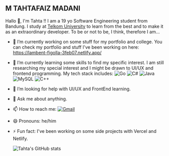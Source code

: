 ## M TAHTAFAIZ MADANI
Hallo 👋, I'm Tahta !! I am a 19 yo Software Engineering student from Bandung. I study at [Telkom University](#) to learn from the best and to make it as an extraordinary developer. To be or not to be, I think, therefore I am...
<!--
**tahtafa/tahtafa** is a ✨ _special_ ✨ repository because its `README.md` (this file) appears on your GitHub profile.

Here are some ideas to get you started:
-->
- 🔭 I’m currently working on some stuff for my portfolio and college. You can check my portfolio and stuff I've been working on here: https://lambent-figolla-3feb07.netlify.app/
- 🌱 I’m currently learning some skills to find my specific interest. I am still researching my special interest and I might be drawn to UI/UX and frontend programming. My tech stack includes:
![Go](https://img.shields.io/badge/Go-00ADD8?style=for-the-badge&logo=go&logoColor=white) ![C#](https://img.shields.io/badge/C%23-239120?style=for-the-badge&logo=c-sharp&logoColor=white) ![Java](https://img.shields.io/badge/Java-007396?style=for-the-badge&logo=java&logoColor=white) ![MySQL](https://img.shields.io/badge/MySQL-4479A1?style=for-the-badge&logo=mysql&logoColor=white) ![C++](https://img.shields.io/badge/C++-00599C?style=for-the-badge&logo=c%2B%2B&logoColor=white)
- 🤔 I’m looking for help with UI/UX and FrontEnd learning.
- 💬 Ask me about anything.
- 📫 How to reach me: [![Gmail](https://img.shields.io/badge/Gmail-red?logo=gmail)](mailto:tahtaemail@gmail.com)
- 😄 Pronouns: he/him
- ⚡ Fun fact: I've been working on some side projects with Vercel and Netlify.

  ![Tahta's GitHub stats](https://github-readme-stats.vercel.app/api?username=tahtafa&show_icons=true&theme=radical)


